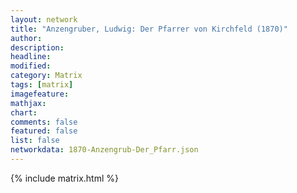 ```yaml
---
layout: network
title: "Anzengruber, Ludwig: Der Pfarrer von Kirchfeld (1870)"
author:
description:
headline:
modified:
category: Matrix
tags: [matrix]
imagefeature: 
mathjax: 
chart: 
comments: false
featured: false
list: false
networkdata: 1870-Anzengrub-Der_Pfarr.json
---
```

{% include matrix.html %}
